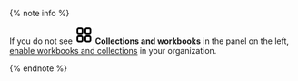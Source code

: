 {% note info %}

If you do not see ![collections](../../_assets/console-icons/rectangles-4.svg) **Collections and workbooks** in the panel on the left, [enable workbooks and collections](../../datalens/workbooks-collections/index.md#enable-workbooks) in your organization.

{% endnote %}